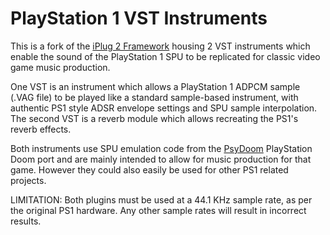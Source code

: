 # PlayStation 1 VST Instruments

This is a fork of the [iPlug 2 Framework](https://github.com/iplug2/iplug2) housing 2 VST instruments which enable the sound of the PlayStation 1 SPU to be replicated for classic video game music production.

One VST is an instrument which allows a PlayStation 1 ADPCM sample (.VAG file) to be played like a standard sample-based instrument, with authentic PS1 style ADSR envelope settings and SPU sample interpolation. The second VST is a reverb module which allows recreating the PS1's reverb effects.

Both instruments use SPU emulation code from the [PsyDoom](https://github.com/BodbDearg/PsyDoom) PlayStation Doom port and are mainly intended to allow for music production for that game. However they could also easily be used for other PS1 related projects.

LIMITATION: Both plugins must be used at a 44.1 KHz sample rate, as per the original PS1 hardware. Any other sample rates will result in incorrect results.
